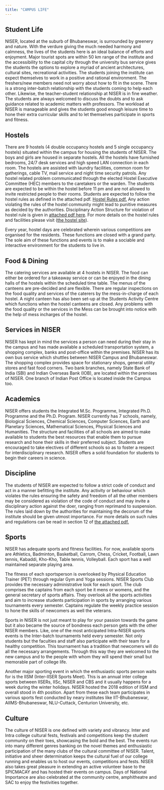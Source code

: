 ```yaml
---
title: "CAMPUS LIFE"
---
```

## Student Life

NISER, located at the suburb of Bhubaneswar, is surrounded by greenery and nature. With the verdure giving the much needed harmony and calmness, the lives of the students here is an ideal balance of efforts and enjoyment. Major tourist spots are within 50 km range of the institute and the accessibility to the capital city through the university bus service gives the students the options to explore a myriad of ancient architectures, cultural sites, recreational activities. The students joining the institute can expect themselves to work in a positive and rational environment. The freshers/new members need not worry about how to fit in the scene. There is a strong inter-batch relationship with the students coming to help each other. Likewise, the teacher-student relationship at NISER is in fine weather. The students are always welcomed to discuss the doubts and to ask guidance related to academic matters with professors. The workload at NISER is manageable and gives the students good enough leisure time to hone their extra curricular skills and to let themselves participate in sports and fitness.


## Hostels

There are 9 hostels (4 double occupancy hostels and 5 single occupancy hostels) situated within the campus for housing the students of NISER. The boys and girls are housed in separate hostels. All the hostels have furnished bedrooms, 24/7 desk services and high speed LAN connection in each room. The hostels are assisted with laundry facilities, common room for gatherings, cable TV, mail service and night time security patrols. Any hostel related problem communicated through the elected Hostel Executive Committee (HEC) members to the caretakers or the warden. The students are expected to be within the hostel before 11 pm and are not allowed to invite restricted people to their rooms. Students are expected to follow the hostel rules as defined in the attached pdf. [Hostel Rules pdf.](https://www.niser.ac.in/docs/2017/hostel_rules.pdf) Any action violating the rules of the hostel community might lead to punitive measures as decided by the authorities. Disciplinary Action Structure for violation of hostel rule is given in [attached pdf here](https://www.niser.ac.in/docs/2019/disciplinary_action_hostel.pdf). For more details on the hostel rules and facilities please visit ([the hostel site](https://www.niser.ac.in/hostels/)).

Every year, hostel days are celebrated wherein various competitions are organised for the residents. These functions are closed with a grand party. The sole aim of these functions and events is to make a sociable and interactive environment for the students to live in.


## Food & Dining

The catering services are available at 4 hostels in NISER. The food can either be ordered for a takeaway service or can be enjoyed in the dining halls of the hostels within the scheduled time table. The menus of the canteens are pre-decided and are flexible. There are regular inspections on the food quality and services of the caterers by the mess-in-charge of each hostel.  A night canteen has also been set-up at the Students Activity Centre which functions when the hostel canteens are closed. Any problems with the food quality or the services in the Mess can be brought into notice with the help of mess incharges of the hostel.


## Services in NISER

NISER has kept in mind the services a person can need during their stay in the campus and has made available a scheduled transportation system, a shopping complex, banks and post-office within the premises. NISER has its own bus service which shuttles between NISER Campus and Bhubaneswar. The shopping complex provides space for stationary shops, general utility stores and fast food corners. Two bank branches, namely State Bank of India (SBI) and Indian Overseas Bank (IOB), are located within the premises of NISER. One branch of Indian Post Office is located inside the Campus too.


## Academics

NISER offers students the Integrated M.Sc. Programme, Integrated Ph.D. Programme and the Ph.D. Program. NISER currently has 7 schools, namely, Biological Sciences, Chemical Sciences, Computer Sciences, Earth and Planetary Sciences, Mathematical Sciences, Physical Sciences and Humanities. The structure and facilities of all schools are aimed to make available to students the best resources that enable them to pursue research and hone their skills in their preferred subject. Students are encouraged to take electives of different schools so as to foster a respect for interdisciplinary research. NISER offers a solid foundation for students to begin their careers in science.


## Discipline

The students of NISER are expected to follow a strict code of conduct and act in a manner befitting the institute. Any activity or behaviour which violates the rules ensuring the safety and freedom of all the other members may be considered as violation of the code of conduct and may invite a disciplinary action against the doer, ranging from reprimand to suspension. The rules laid down by the authorities for maintaining the decorum of the institute should be given utmost importance. For more details on such rules and regulations can be read in section 12 of [the attached pdf.](https://www.niser.ac.in/docs/2012/UGManual(Latest).pdf)


## Sports

NISER has adequate sports and fitness facilities. For now, available sports are Athletics, Badminton, Basketball, Carrom, Chess, Cricket, Football, Lawn tennis, Kabaddi, Kho-Kho, Table tennis, Volleyball. Each sport has a well maintained separate playing area.

The fitness of each sportsperson is overlooked by Physical Education Trainer (PET) through regular Gym and Yoga sessions. NISER Sports Club provides the necessary administrative look for each sport. The club comprises the captains from each sport be it mens or womens, and the general secretary of sports affairs. They overlook all the sports activities and aim to increase students participation in sports by arranging various tournaments every semester. Captains regulate the  weekly practice session to hone the skills of newcomers as well the veterans.

Sports in NISER is not just meant to play for your passion towards the game but it also became the source of bondness each person gets with the other NISER members. Like, one of the most anticipated Intra-NISER sports events is the Inter-batch tournaments held every semester. Not only students but the faculties and staff also participate with their team for a healthy competition. This tournament has a tradition that newcomers will do all the necessary arrangements. Through this way they are welcomed to the new campus and to the people with whom they will spend their small but memorable part of college life.

Another major sporting event in which the enthusiastic sports person waits for is the IISM (Inter-IISER Sports Meet). This is an annual inter college sports between IISERs, IISc, NISER and CBS and it usually happens for a week during the winter holidays. NISER hosted the 2018 edition of IISM and overall stood in 4th position. Apart from these each team participates in various sports fest conducted by neary institutes like IIT-Bhubaneswar, AIIMS-Bhubaneswar, NLU-Cuttack, Centurion University, etc.


## Culture

The culture of NISER is one defined with variety and vibrancy. Inter and Intra college cultural fests, festivals and competitions keep the student community on their toes, showcasing the bold and the best. The events run into many different genres banking on the novel themes and enthusiastic participation of the many clubs of the cultural committee of NISER. Talent, initiative and sheer determination keeps the cultural fuel of our college running and enables us to host our events, competitions and fests. NISER also takes great pleasure in extending an active volunteer base to the SPICMACAY and has hosted their events on campus. Days of National Importance are also celebrated at the community centre, amphitheatre and SAC to enjoy the festivities together.